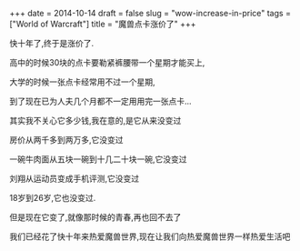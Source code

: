 +++
date = 2014-10-14
draft = false
slug = "wow-increase-in-price"
tags = ["World of Warcraft"]
title = "魔兽点卡涨价了"
+++

快十年了,终于是涨价了.

高中的时候30块的点卡要勒紧裤腰带一个星期才能买上,

大学的时候一张点卡经常用不过一个星期,

到了现在已为人夫几个月都不一定用用完一张点卡...

其实我不关心它多少钱,我在意的,是它从来没变过

房价从两千多到两万多,它没变过

一碗牛肉面从五块一碗到十几二十块一碗,它没变过

刘翔从运动员变成手机评测,它没变过

18岁到26岁,它也没变过.

但是现在它变了,就像那时候的青春,再也回不去了

我们已经花了快十年来热爱魔兽世界,现在让我们向热爱魔兽世界一样热爱生活吧